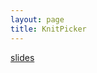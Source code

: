 ```yaml
---
layout: page
title: KnitPicker
---
```


[slides](https://docs.google.com/presentation/d/1L6JIDvghcNjs0Zf_58CZ3hKPN153jiPKeJnM8a8f-Bk/edit?usp=sharing)